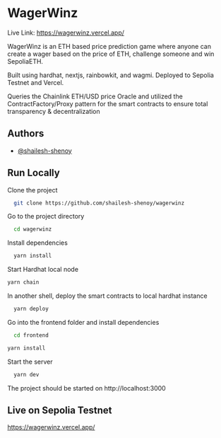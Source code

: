 
# WagerWinz

Live Link: https://wagerwinz.vercel.app/

WagerWinz is an ETH based price prediction game where anyone can create a wager based on the price of ETH, challenge someone and win SepoliaETH. 

Built using hardhat, nextjs, rainbowkit, and wagmi. Deployed to Sepolia Testnet and Vercel. 

Queries the Chainlink ETH/USD price Oracle and utilized the ContractFactory/Proxy pattern for the smart contracts  to ensure total transparency & decentralization


## Authors

- [@shailesh-shenoy](https://www.github.com/shailesh-shenoy)


## Run Locally

Clone the project

```bash
  git clone https://github.com/shailesh-shenoy/wagerwinz
```

Go to the project directory

```bash
  cd wagerwinz
```

Install dependencies

```bash
  yarn install
```

Start Hardhat local node

```bash
yarn chain
```

In another shell, deploy the smart contracts to local hardhat instance
```bash
  yarn deploy
```

Go into the frontend folder and install dependencies
```bash
  cd frontend
```

```bash
yarn install
```

Start the server
```bash
  yarn dev
```

The project should be started on http://localhost:3000

## Live on Sepolia Testnet

https://wagerwinz.vercel.app/

